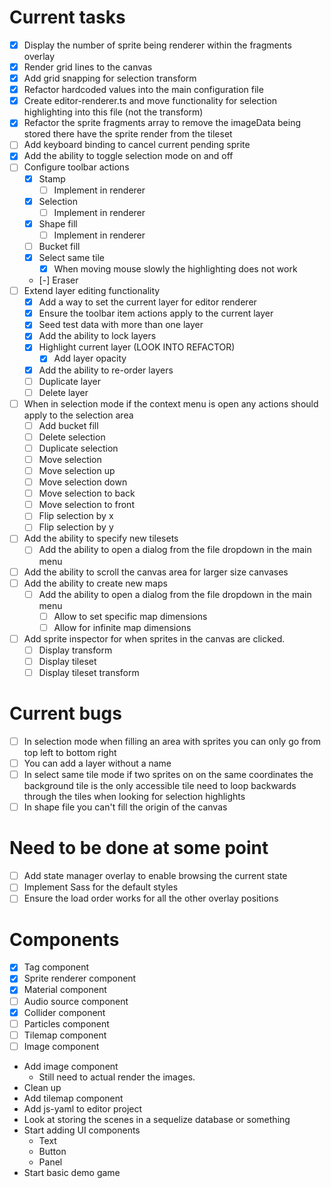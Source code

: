 # Current tasks
- [x] Display the number of sprite being renderer within the fragments overlay
- [x] Render grid lines to the canvas
- [x] Add grid snapping for selection transform
- [x] Refactor hardcoded values into the main configuration file
- [x] Create editor-renderer.ts and move functionality for selection highlighting into this file (not the transform)
- [x] Refactor the sprite fragments array to remove the imageData being stored there have the sprite render from the tileset
- [ ] Add keyboard binding to cancel current pending sprite
- [x] Add the ability to toggle selection mode on and off
- [ ] Configure toolbar actions
	- [x] Stamp
		- [ ] Implement in renderer
	- [x] Selection
		- [ ] Implement in renderer
	- [x] Shape fill
		- [ ] Implement in renderer
	- [ ] Bucket fill
	- [x] Select same tile
		- [x] When moving mouse slowly the highlighting does not work
	- [-] Eraser
- [ ] Extend layer editing functionality
	- [x] Add a way to set the current layer for editor renderer
	- [x] Ensure the toolbar item actions apply to the current layer
	- [x] Seed test data with more than one layer
	- [x] Add the ability to lock layers
	- [x] Highlight current layer (LOOK INTO REFACTOR)
		- [x] Add layer opacity
	- [x] Add the ability to re-order layers
	- [ ] Duplicate layer
	- [ ] Delete layer
- [ ] When in selection mode if the context menu is open any actions should apply to the selection area
	- [ ] Add bucket fill
	- [ ] Delete selection
	- [ ] Duplicate selection
	- [ ] Move selection
	- [ ] Move selection up
	- [ ] Move selection down
	- [ ] Move selection to back
	- [ ] Move selection to front
	- [ ] Flip selection by x
	- [ ] Flip selection by y
- [ ] Add the ability to specify new tilesets
	- [ ] Add the ability to open a dialog from the file dropdown in the main menu
- [ ] Add the ability to scroll the canvas area for larger size canvases
- [ ] Add the ability to create new maps
	- [ ] Add the ability to open a dialog from the file dropdown in the main menu
		- [ ] Allow to set specific map dimensions
		- [ ] Allow for infinite map dimensions
- [ ] Add sprite inspector for when sprites in the canvas are clicked.
	- [ ] Display transform
	- [ ] Display tileset
	- [ ] Display tileset transform

# Current bugs
- [ ] In selection mode when filling an area with sprites you can only go from top left to bottom right
- [ ] You can add a layer without a name
- [ ] In select same tile mode if two sprites on on the same coordinates the background tile is the only accessible tile
	need to loop backwards through the tiles when looking for selection highlights
- [ ] In shape file you can't fill the origin of the canvas

# Need to be done at some point
- [ ] Add state manager overlay to enable browsing the current state
- [ ] Implement Sass for the default styles
- [ ] Ensure the load order works for all the other overlay positions 

# Components
- [x] Tag component
- [x] Sprite renderer component
- [x] Material component
- [ ] Audio source component
- [x] Collider component
- [ ] Particles component
- [ ] Tilemap component
- [ ] Image component

- Add image component
	- Still need to actual render the images.
- Clean up
- Add tilemap component
- Add js-yaml to editor project
- Look at storing the scenes in a sequelize database or something
- Start adding UI components
	- Text
	- Button
	- Panel 
- Start basic demo game